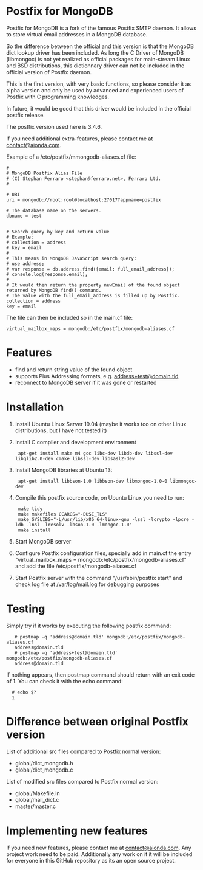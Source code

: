 Postfix for MongoDB
===================

Postfix for MongoDB is a fork of the famous Postfix SMTP daemon.
It allows to store virtual email addresses in a MongoDB database.

So the difference between the official and this version is that
the MongoDB dict lookup driver has been included.
As long the C Driver of MongoDB (libmongoc) is not yet realized as
official packages for main-stream Linux and BSD distributions,
this dictionnary driver can not be included in the official version
of Postfix daemon.

This is the first version, with very basic functions, so please
consider it as alpha version and only be used by advanced and
experienced users of Postfix with C programming knowledges.

In future, it would be good that this driver would be included in
the official postfix release.

The postfix version used here is 3.4.6.

If you need additional extra-features, please contact me at
contact@aionda.com.

Example of a /etc/postfix/mmongodb-aliases.cf file:

	#
	# MongoDB Postfix Alias File
	# (C) Stephan Ferraro <stephan@ferraro.net>, Ferraro Ltd.
	#

	# URI
	uri = mongodb://root:root@localhost:27017?appname=postfix

	# The database name on the servers.
	dbname = test

	
	# Search query by key and return value
	# Example:
	# collection = address
	# key = email
	#
	# This means in MongoDB JavaScript search query:
	# use address;
	# var response = db.address.find({email: full_email_address}); 
	# console.log(response.email);
	#
	# It would then return the property newEmail of the found object returned by MongoDB find() command.   
	# The value with the full_email_address is filled up by Postfix.
	collection = address
	key = email

The file can then be included so in the main.cf file:

	virtual_mailbox_maps = mongodb:/etc/postfix/mongodb-aliases.cf

Features
========
- find and return string value of the found object
- supports Plus Addressing formats, e.g. address+test@domain.tld
- reconnect to MongoDB server if it was gone or restarted

Installation
============

1. Install Ubuntu Linux Server 19.04 (maybe it works too on other Linux distributions, but I have not tested it)

2. Install C compiler and development environment

        apt-get install make m4 gcc libc-dev libdb-dev libssl-dev libglib2.0-dev cmake libssl-dev libsasl2-dev

3. Install MongoDB libraries at Ubuntu 13:

        apt-get install libbson-1.0 libbson-dev libmongoc-1.0-0 libmongoc-dev

4. Compile this postfix source code, on Ubuntu Linux you need to run:

		make tidy
		make makefiles CCARGS="-DUSE_TLS"
		make SYSLIBS="-L/usr/lib/x86_64-linux-gnu -lssl -lcrypto -lpcre -ldb -lnsl -lresolv -lbson-1.0 -lmongoc-1.0"
		make install

4. Start MongoDB server
5. Configure Postfix configuration files, specially add in main.cf the entry "virtual_mailbox_maps = mongodb:/etc/postfix/mongodb-aliases.cf" and add the file /etc/postfix/mongodb-aliases.cf
6. Start Postfix server with the command "/usr/sbin/postfix start" and check log file at /var/log/mail.log for debugging purposes

Testing
=======
Simply try if it works by executing the following postfix command:

       # postmap -q 'address@domain.tld' mongodb:/etc/postfix/mongodb-aliases.cf 
       address@domain.tld
       # postmap -q 'address+test@domain.tld' mongodb:/etc/postfix/mongodb-aliases.cf 
       address@domain.tld

If nothing appears, then postmap command should return with an exit code of 1. You can check it with the echo command:

      # echo $?
      1

Difference between original Postfix version
===========================================
List of additional src files compared to Postfix normal version:
- global/dict_mongodb.h
- global/dict_mongodb.c

List of modified src files compared to Postfix normal version:
- global/Makefile.in
- global/mail_dict.c
- master/master.c

Implementing new features
=========================
If you need new features, please contact me at contact@aionda.com.
Any project work need to be paid. Additionally any work on it it will be included for everyone in this GitHub repository as its an open source project.

